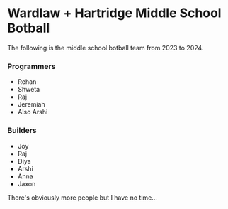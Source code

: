 # Wardlaw + Hartridge Middle School Botball
The following is the middle school botball team from 2023 to 2024.

### Programmers
- Rehan
- Shweta
- Raj
- Jeremiah
- Also Arshi

### Builders
- Joy
- Raj
- Diya
- Arshi
- Anna
- Jaxon

There's obviously more people but I have no time...
